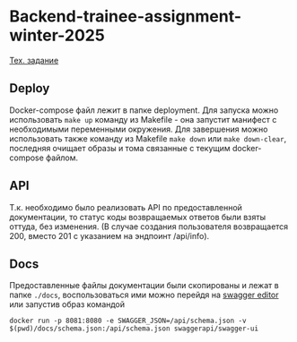 # Backend-trainee-assignment-winter-2025

[Тех. задание](<https://github.com/avito-tech/tech-internship/blob/main/Tech Internships/Backend/Backend-trainee-assignment-winter-2025/Backend-trainee-assignment-winter-2025.md>)

## Deploy

Docker-compose файл лежит в папке deployment.
Для запуска можно использовать `make up` команду из Makefile - она запустит манифест с необходимыми переменными окружения.
Для завершения можно использовать также команду из Makefile `make down` или `make down-clear`, 
последняя очищает образы и тома связанные с текущим docker-compose файлом.

## API

Т.к. необходимо было реализовать API по предоставленной документации, то статус коды возвращаемых ответов были взяты оттуда, без изменения.
(В случае создания пользователя возвращается 200, вместо 201 с указанием на эндпоинт /api/info).

## Docs

Предоставленные файлы документации были скопированы и лежат в папке `./docs`, 
воспользоваться ими можно перейдя на [swagger editor](https://editor.swagger.io/) или запустив образ командой
```
docker run -p 8081:8080 -e SWAGGER_JSON=/api/schema.json -v $(pwd)/docs/schema.json:/api/schema.json swaggerapi/swagger-ui
```
